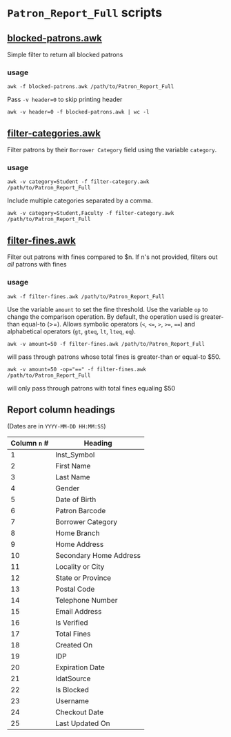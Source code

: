 # `Patron_Report_Full` scripts

## [blocked-patrons.awk][bp]

Simple filter to return all blocked patrons

### usage

    awk -f blocked-patrons.awk /path/to/Patron_Report_Full

Pass `-v header=0` to skip printing header

    awk -v header=0 -f blocked-patrons.awk | wc -l


## [filter-categories.awk][fc]

Filter patrons by their `Borrower Category` field using the variable `category`.

### usage

    awk -v category=Student -f filter-category.awk /path/to/Patron_Report_Full

Include multiple categories separated by a comma.

    awk -v category=Student,Faculty -f filter-category.awk /path/to/Patron_Report_Full


## [filter-fines.awk][ff]

Filter out patrons with fines compared to $n. If n's not provided, filters out
_all_ patrons with fines

### usage

    awk -f filter-fines.awk /path/to/Patron_Report_Full

Use the variable `amount` to set the fine threshold. Use the variable `op` to
change the comparison operation. By default, the operation used is greater-than
equal-to (>=). Allows symbolic operators (`<`, `<=`, `>`, `>=`, `==`) and
alphabetical operators (`gt`, `gteq`, `lt`, `lteq`, `eq`).

    awk -v amount=50 -f filter-fines.awk /path/to/Patron_Report_Full

will pass through patrons whose total fines is greater-than or equal-to $50.

    awk -v amount=50 -op="==" -f filter-fines.awk /path/to/Patron_Report_Full

will only pass through patrons with total fines equaling $50


[bp]: ./blocked-patrons.awk
[fc]: ./filter-category.awk
[ff]: ./filter-fines.awk


## Report column headings
(Dates are in `YYYY-MM-DD HH:MM:SS`)

Column `n` # | Heading
-------------|------------
1            | Inst_Symbol
2            | First Name
3            | Last Name
4            | Gender
5            | Date of Birth
6            | Patron Barcode
7            | Borrower Category
8            | Home Branch
9            | Home Address
10           | Secondary Home Address
11           | Locality or City
12           | State or Province
13           | Postal Code
14           | Telephone Number
15           | Email Address
16           | Is Verified
17           | Total Fines
18           | Created On
19           | IDP
20           | Expiration Date
21           | IdatSource
22           | Is Blocked
23           | Username
24           | Checkout Date
25           | Last Updated On
